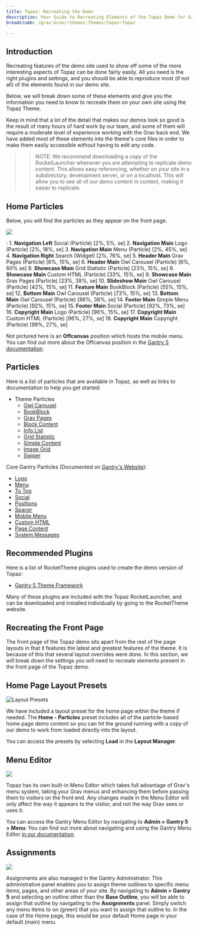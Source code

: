 ```yaml
---
title: Topaz: Recreating the Demo
description: Your Guide to Recreating Elements of the Topaz Demo for Grav
breadcrumb: /grav:Grav/!themes:Themes/topaz:Topaz

---
```


Introduction
-----

Recreating features of the demo site used to show off some of the more interesting aspects of Topaz can be done fairly easily. All you need is the right plugins and settings, and you should be able to reproduce most (if not all) of the elements found in our demo site.

Below, we will break down some of these elements and give you the information you need to know to recreate them on your own site using the Topaz Theme.

Keep in mind that a lot of the detail that makes our demos look so good is the result of many hours of hard work by our team, and some of them will require a moderate level of experience working with the Grav back end. We have added most of these elements into the theme's core files in order to make them easily accessible without having to edit any code.

>> NOTE: We recommend downloading a copy of the RocketLauncher whenever you are attempting to replicate demo content. This allows easy referencing, whether on your site in a subdirectory, development server, or on a localhost. This will allow you to see all of our demo content in context, making it easier to replicate.

Home Particles
-----

Below, you will find the particles as they appear on the front page.

![](assets/topaz2.png)

:   1. **Navigation Left** Social (Particle) [2%, 5%, se]
    2. **Navigation Main** Logo (Particle) [2%, 18%, se]
    3. **Navigation Main** Menu (Particle) [2%, 45%, se]
    4. **Navigation Right** Search (Widget) [2%, 76%, se]
    5. **Header Main** Grav Pages (Particle) [6%, 15%, se]
    6. **Header Main** Owl Carousel (Particle) [6%, 60% se]
    8. **Showcase Main** Grid Statistic (Particle) [23%, 15%, se]
    8. **Showcase Main** Custom HTML (Particle) [33%, 15%, se]
    9. **Showcase Main** Grav Pages (Particle) [23%, 38%, se]
    10. **Slideshow Main** Owl Carousel (Particle) [42%, 15%, se]
    11. **Feature Main** BookBlock (Particle) [55%, 15%, se]
    12. **Bottom Main** Owl Carousel (Particle) [73%, 15%, se]
    13. **Bottom Main** Owl Carousel (Particle) [86%, 38%, se]
    14. **Footer Main** Simple Menu (Particle) [92%, 15%, se]
    15. **Footer Main** Social (Particle) [92%, 73%, se]
    16. **Copyright Main** Logo (Particle) [96%, 15%, se]
    17. **Copyright Main** Custom HTML (Particle) [96%, 27%, se]
    18. **Copyright Main** Copyright (Particle) [99%, 27%, se]

Not pictured here is an **Offcanvas** position which hosts the mobile menu. You can find out more about the Offcanvas position in the [Gantry 5 documentation](http://docs.gantry.org/gantry5/configure/layout-manager#offcanvas-section).

Particles
-----

Here is a list of particles that are available in Topaz, as well as links to documentation to help you get started:

* Theme Particles
    * [Owl Carousel](particle_owl.md)
    * [BookBlock](particle_book.md)
    * [Grav Pages](particle_grav.md)
    * [Block Content](particle_block.md)
    * [Info List](particle_info.md)
    * [Grid Statistic](particle_grid.md)
    * [Simple Content](particle_simple.md)
    * [Image Grid](particle_image.md)
    * [Swiper](particle_swiper.md)

Core Gantry Particles (Documented on [Gantry's Website](http://gantry.org)):

* [Logo](http://docs.gantry.org/gantry5/particles/logo)
* [Menu](http://docs.gantry.org/gantry5/particles/menu-control)
* [To Top](http://docs.gantry.org/gantry5/particles/to-top)
* [Social](http://docs.gantry.org/gantry5/particles/social)
* [Positions](http://docs.gantry.org/gantry5/particles/position)
* [Spacer](http://docs.gantry.org/gantry5/particles/spacer)
* [Mobile Menu](http://docs.gantry.org/gantry5/particles/mobile-menu)
* [Custom HTML](http://docs.gantry.org/gantry5/particles/custom-html)
* [Page Content](http://docs.gantry.org/gantry5/particles/page-content)
* [System Messages](http://docs.gantry.org/gantry5/particles/system-messages)

Recommended Plugins
-----

Here is a list of RocketTheme plugins used to create the demo version of Topaz:

* [Gantry 5 Theme Framework](http://gantry.org/)

Many of these plugins are included with the Topaz RocketLauncher, and can be downloaded and installed individually by going to the RocketTheme website.

Recreating the Front Page
-----

The front page of the Topaz demo sits apart from the rest of the page layouts in that it features the latest and greatest features of the theme. It is because of this that several layout overrides were done. In this section, we will break down the settings you will need to recreate elements present in the front page of the Topaz demo.

Home Page Layout Presets
-----

![Layout Presets](assets/layout_presets.jpeg)

We have included a layout preset for the home page within the theme if needed. The **Home - Particles** preset includes all of the particle-based home page demo content so you can hit the ground running with a copy of our demo to work from loaded directly into the layout.

You can access the presets by selecting **Load** in the **Layout Manager**.

Menu Editor
-----

![](assets/menu_1.jpeg)

Topaz has its own built-in Menu Editor which takes full advantage of Grav's menu system, taking your Grav menus and enhancing them before passing them to visitors on the front end. Any changes made in the Menu Editor will only affect the way it appears to the visitor, and not the way Grav sees or uses it.

You can access the Gantry Menu Editor by navigating to **Admin > Gantry 5 > Menu**. You can find out more about navigating and using the Gantry Menu Editor [in our documentation](http://docs.gantry.org/gantry5/configure/menu-editor).

Assignments
-----

![](assets/assignments_1.jpeg)

Assignments are also managed in the Gantry Administrator. This administrative panel enables you to assign theme outlines to specific menu items, pages, and other areas of your site. By navigating to **Admin > Gantry 5** and selecting an outline other than the **Base Outline**, you will be able to assign that outline by navigating to the **Assignments** panel. Simply switch any menu items to on (green) that you want to assign that outline to. In the case of the Home page, this would be your default Home page in your default (main) menu.

